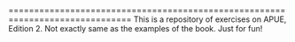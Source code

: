 ==============================================================================
This is a repository of exercises on APUE, Edition 2.
Not exactly same as the examples of the book. Just for fun!
